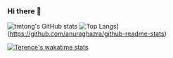 ### Hi there 👋

<!--
**tmtong/tmtong** is a ✨ _special_ ✨ repository because its `README.md` (this file) appears on your GitHub profile.

Here are some ideas to get you started:

- 🔭 I’m currently working on ...
- 🌱 I’m currently learning ...
- 👯 I’m looking to collaborate on ...
- 🤔 I’m looking for help with ...
- 💬 Ask me about ...
- 📫 How to reach me: ...
- 😄 Pronouns: ...
- ⚡ Fun fact: ...
-->
![tmtong's GitHub stats](https://github-readme-stats.vercel.app/api?username=tmtong&count_private=true&theme=dark)
![Top Langs](https://github-readme-stats.vercel.app/api/top-langs/?username=tmtong)](https://github.com/anuraghazra/github-readme-stats)

[![Terence's wakatime stats](https://github-readme-stats.vercel.app/api/wakatime?username=tmtong)](https://github.com/anuraghazra/github-readme-stats)
